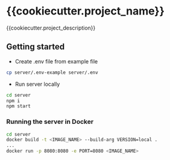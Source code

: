 # {{cookiecutter.project_name}}

{{cookiecutter.project_description}}

## Getting started

-   Create .env file from example file

```bash
cp server/.env-example server/.env
```

-   Run server locally

```bash
cd server
npm i
npm start
```

### Running the server in Docker

```bash
cd server
docker build -t <IMAGE_NAME> --build-arg VERSION=local .
...
docker run -p 8080:8080 -e PORT=8080 <IMAGE_NAME>
```

